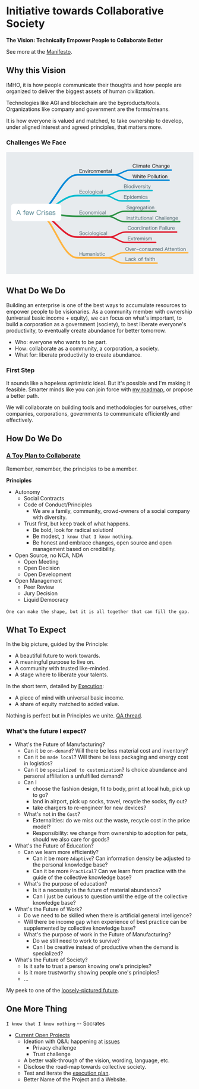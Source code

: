 # Initiative towards Collaborative Society 

__The Vision: Technically Empower People to Collaborate Better__

See more at the [Manifesto](manifesto.md).

## Why this Vision

IMHO, it is how people communicate their thoughts and how people are organized to deliver the biggest assets of human civilization. 

Technologies like AGI and blockchain are the byproducts/tools. Organizations like company and government are the forms/means. 

It is how everyone is valued and matched, to take ownership to develop, under aligned interest and agreed principles, that matters more. 


### Challenges We Face

![](images/challenges.png)


## What Do We Do

Building an enterprise is one of the best ways to accumulate resources to empower people to be visionaries. As a community member with ownership (universal basic income + equity), we can focus on what's important, to build a corporation as a government (society), to best liberate everyone's productivity, to eventually create abundance for better tomorrow.

- Who: everyone who wants to be part.
- How: collaborate as a community, a corporation, a society.
- What for: liberate productivity to create abundance. 


### First Step

It sounds like a hopeless optimistic ideal. But it's possible and I'm making it feasible. Smarter minds like you can join force with [my roadmap](#how-do-we-do), or propose a better path.


We will collaborate on building tools and methodologies for ourselves, other companies, corporations, governments to communicate efficiently and effectively. 


## How Do We Do

### [A Toy Plan to Collaborate](Execution.md)

Remember, remember, the principles to be a member. 

__Principles__

- Autonomy
    - Social Contracts
    - Code of Conduct/Principles
        - We are a family, community, crowd-owners of a social company with diversity.
	- Trust first, but keep track of what happens.
        - Be bold, look for radical solution!
        - Be modest, `I know that I know nothing`.
        - Be honest and embrace changes, open source and open management based on credibility.
- Open Source, no NCA, NDA
    - Open Meeting
    - Open Decision
    - Open Development
- Open Management
    - Peer Review
    - Jury Decision
    - Liquid Democracy

`One can make the shape, but it is all together that can fill the gap.`


## What To Expect

In the big picture, guided by the Principle:

- A beautiful future to work towards.
- A meaningful purpose to live on.
- A community with trusted like-minded.
- A stage where to liberate your talents.

In the short term, detailed by [Execution](Execution.md#A-spice-about-the-economic-scence):

- A piece of mind with universal basic income.
- A share of equity matched to added value.

Nothing is perfect but in Principles we unite. [QA thread](https://github.com/domijin/LibertyEarth/issues/3#issue-427262167).


### What's the future I expect?


- What's the Future of Manufacturing?
    - Can it be `on-demand`? Will there be less material cost and inventory?
    - Can it be `made local`? Will there be less packaging and energy cost in logistics?
    - Can it be `specialized to customization`? Is choice abundance and personal affiliation a unfulfilled demand?
    - Can I 
        - choose the fashion design, fit to body, print at local hub, pick up to go?
        - land in airport, pick up socks, travel, recycle the socks, fly out?
        - take chargers to re-engineer for new devices?
    - What's not in the `Cost`?
        - Externalities: do we miss out the waste, recycle cost in the price model?
        - Responsibility: we change from ownership to adoption for pets, should we also care for goods? 
- What's the Future of Education?
    - Can we learn more efficiently?
        - Can it be more `Adaptive`? Can information density be adjusted to the personal knowledge base?
        - Can it be more `Practical`? Can we learn from practice with the guide of the collective knowledge base?
    - What's the purpose of education?
        - Is it a necessity in the future of material abundance?
        - Can I just be curious to question until the edge of the collective knowledge base?
- What's the Future of Work? 
    - Do we need to be skilled when there is artificial general intelligence? 
    - Will there be income gap when experience of best practice can be supplemented by collective knowledge base?
    - What's the purpose of work in the Future of Manufacturing?
        - Do we still need to work to survive?
        - Can I be creative instead of productive when the demand is specialized?
- What's the Future of Society?
    - Is it safe to trust a person knowing one's principles?
    - Is it more trustworthy showing people one's principles?
    - ...

My peek to one of the [loosely-pictured future](http://future.domij.info).


## One More Thing

`I know that I know nothing` -- Socrates

- [Current Open Projects](https://github.com/domijin/LibertyEarth/projects)
	- Ideation with Q&A: happening at [issues](https://github.com/domijin/LibertyEarth/issues)
        - Privacy challenge
        - Trust challenge
	- A better walk-through of the vision, wording, language, etc.
	- Disclose the road-map towards collective society.
	- Test and iterate the [execution plan](Execution.md).
	- Better Name of the Project and a Website.

